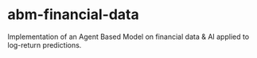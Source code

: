 # abm-financial-data
Implementation of an Agent Based Model on financial data &amp; AI applied to log-return predictions.
